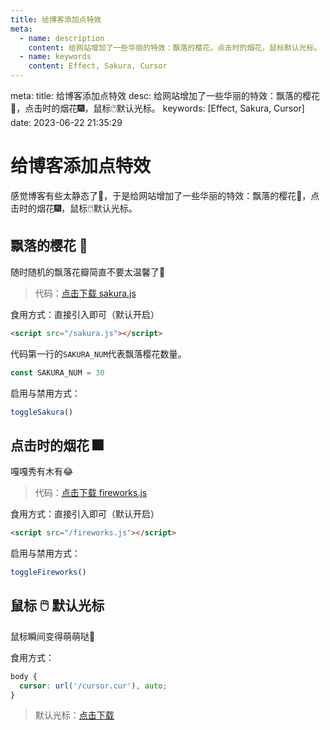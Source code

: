 ```yaml
---
title: 给博客添加点特效
meta:
  - name: description
    content: 给网站增加了一些华丽的特效：飘落的樱花，点击时的烟花，鼠标默认光标。
  - name: keywords
    content: Effect, Sakura, Cursor
---
```


<route lang="yaml">
meta:
  title: 给博客添加点特效
  desc: 给网站增加了一些华丽的特效：飘落的樱花🌸，点击时的烟花🎆，鼠标🖱️默认光标。
  keywords: [Effect, Sakura, Cursor]
  date: 2023-06-22 21:35:29
</route>

# 给博客添加点特效

感觉博客有些太静态了🧐，于是给网站增加了一些华丽的特效：飘落的樱花🌸，点击时的烟花🎆，鼠标🖱️默认光标。

## 飘落的樱花 🌸

随时随机的飘落花瓣简直不要太温馨了🤗

> 代码：<a href="/sakura.js" download="sakura.js">点击下载 sakura.js</a>

食用方式：直接引入即可（默认开启）

```html
<script src="/sakura.js"></script>
```

代码第一行的`SAKURA_NUM`代表飘落樱花数量。

```ts
const SAKURA_NUM = 30
```

启用与禁用方式：

```ts
toggleSakura()
```

## 点击时的烟花 🎆

嘎嘎秀有木有😂

> 代码：<a href="/fireworks.js" download="fireworks.js">点击下载 fireworks.js</a>

食用方式：直接引入即可（默认开启）

```html
<script src="/fireworks.js"></script>
```

启用与禁用方式：

```ts
toggleFireworks()
```

## 鼠标 🖱️ 默认光标

鼠标瞬间变得萌萌哒🤪

食用方式：

```css
body {
  cursor: url('/cursor.cur'), auto;
}
```

> 默认光标：<a href="/cursor.cur" download="cursor.cur">点击下载</a>
